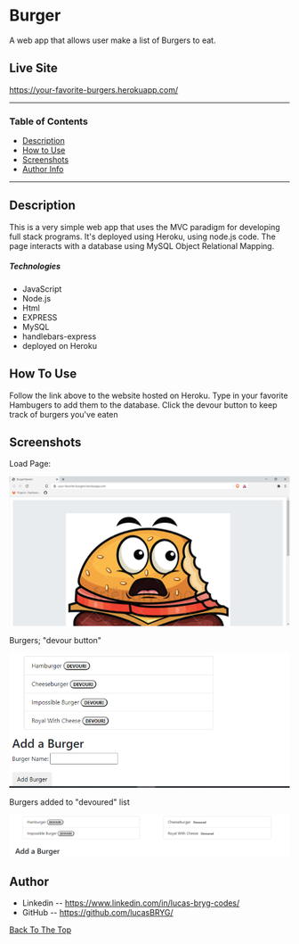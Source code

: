 # Burger
A web app that allows user make a list of Burgers to eat.


## Live Site

https://your-favorite-burgers.herokuapp.com/


---

### Table of Contents

- [Description](#description)
- [How to Use](#how-to-use)
- [Screenshots](#screenshots)
- [Author Info](#author-info)

---

## Description

This is a very simple web app that uses the MVC paradigm for developing full stack programs. It's deployed using Heroku, using node.js code. The page interacts with a database using MySQL Object Relational Mapping.


##### Technologies

- JavaScript
- Node.js
- Html
- EXPRESS
- MySQL
- handlebars-express
- deployed on Heroku


## How To Use

Follow the link above to the website hosted on Heroku. Type in your favorite Hambugers to add them to the database. Click the devour button to keep track of burgers you've eaten


## Screenshots



Load Page:

![Startup](./public/assets/img/yfb.png)



Burgers; "devour button"

![Startup](./public/assets/img/add-a-burg.png)



Burgers added to "devoured" list

![Startup](./public/assets/img/long-skinny.png)


## Author

- Linkedin -- https://www.linkedin.com/in/lucas-bryg-codes/
- GitHub -- https://github.com/lucasBRYG/

[Back To The Top](#Burger)
